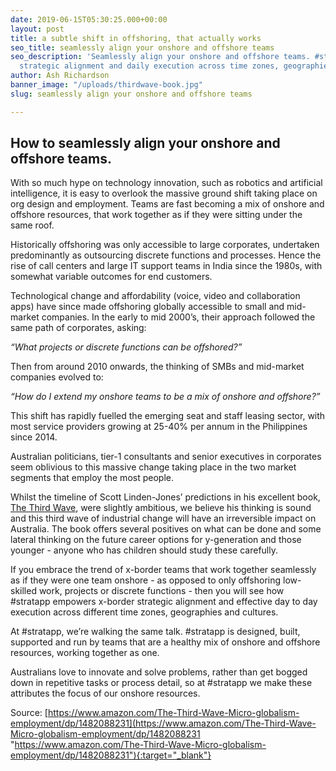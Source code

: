 ```yaml
---
date: 2019-06-15T05:30:25.000+00:00
layout: post
title: a subtle shift in offshoring, that actually works
seo_title: seamlessly align your onshore and offshore teams
seo_description: 'Seamlessly align your onshore and offshore teams. #stratapp powers
  strategic alignment and daily execution across time zones, geographies and cultures.'
author: Ash Richardson
banner_image: "/uploads/thirdwave-book.jpg"
slug: seamlessly align your onshore and offshore teams

---
```

## How to seamlessly align your onshore and offshore teams. 

With so much hype on technology innovation, such as robotics and artificial intelligence, it is easy to overlook the massive ground shift taking place on org design and employment. Teams are fast becoming a mix of onshore and offshore resources, that work together as if they were sitting under the same roof.

Historically offshoring was only accessible to large corporates, undertaken predominantly as outsourcing discrete functions and processes. Hence the rise of call centers and large IT support teams in India since the 1980s, with somewhat variable outcomes for end customers.

Technological change and affordability (voice, video and collaboration apps) have since made offshoring globally accessible to small and mid-market companies. In the early to mid 2000’s, their approach followed the same path of corporates, asking:

_“What projects or discrete functions can be offshored?”_

Then from around 2010 onwards, the thinking of SMBs and mid-market companies evolved to:

_“How do I extend my onshore teams to be a mix of onshore and offshore?”_

This shift has rapidly fuelled the emerging seat and staff leasing sector, with most service providers growing at 25-40% per annum in the Philippines since 2014.

Australian politicians, tier-1 consultants and senior executives in corporates seem oblivious to this massive change taking place in the two market segments that employ the most people.

Whilst the timeline of Scott Linden-Jones’ predictions in his excellent book, [The Third Wave](https://www.amazon.com/The-Third-Wave-Micro-globalism-employment/dp/1482088231), were slightly ambitious, we believe his thinking is sound and this third wave of industrial change will have an irreversible impact on Australia. The book offers several positives on what can be done and some lateral thinking on the future career options for y-generation and those younger - anyone who has children should study these carefully.

If you embrace the trend of x-border teams that work together seamlessly as if they were one team onshore - as opposed to only offshoring low-skilled work, projects or discrete functions - then you will see how #stratapp empowers x-border strategic alignment and effective day to day execution across different time zones, geographies and cultures.

At #stratapp, we’re walking the same talk. #stratapp is designed, built, supported and run by teams that are a healthy mix of onshore and offshore resources, working together as one.

Australians love to innovate and solve problems, rather than get bogged down in repetitive tasks or process detail, so at #stratapp we make these attributes the focus of our onshore resources.

Source: [https://www.amazon.com/The-Third-Wave-Micro-globalism-employment/dp/1482088231](https://www.amazon.com/The-Third-Wave-Micro-globalism-employment/dp/1482088231 "https://www.amazon.com/The-Third-Wave-Micro-globalism-employment/dp/1482088231"){:target="_blank"}